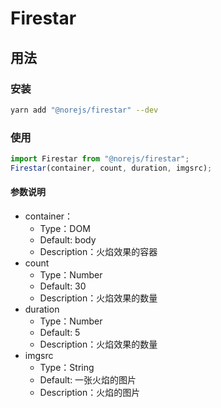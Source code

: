 # Firestar

## 用法

### 安装
```bash
yarn add "@norejs/firestar" --dev
```

### 使用
```javascript
import Firestar from "@norejs/firestar";
Firestar(container, count, duration, imgsrc);
```
#### 参数说明
* container：
    * Type：DOM
    * Default: body
    * Description：火焰效果的容器
* count
    * Type：Number
    * Default: 30
    * Description：火焰效果的数量
* duration
    * Type：Number
    * Default: 5
    * Description：火焰效果的数量
* imgsrc
    * Type：String
    * Default: 一张火焰的图片
    * Description：火焰的图片






